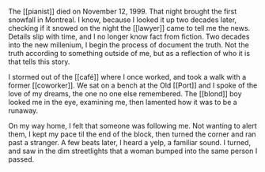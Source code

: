 The [[pianist]] died on November 12, 1999. That night brought the first snowfall in Montreal. I know, because I looked it up two decades later, checking if it snowed on the night the [[lawyer]] came to tell me the news. Details slip with time, and I no longer know fact from fiction. Two decades into the new millenium, I begin the process of document the truth. Not the truth according to something outside of me, but as a reflection of who it is that tells this story.  
  
I stormed out of the [[café]] where I once worked, and took a walk with a former [[coworker]]. We sat on a bench at the Old [[Port]] and I spoke of the love of my dreams, the one no one else remembered. The [[blond]] boy looked me in the eye, examining me, then lamented how it was to be a runaway.  
  
On my way home, I felt that someone was following me. Not wanting to alert them, I kept my pace til the end of the block, then turned the corner and ran past a stranger. A few beats later, I heard a yelp, a familiar sound. I turned, and saw in the dim streetlights that a woman bumped into the same person I passed.